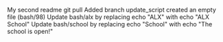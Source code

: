 My second readme
git pull
Added branch update_script
created an empty file (bash/98)
Update bash/alx by replacing echo "ALX" with echo "ALX School"
Update bash/school by replacing echo "School" with echo "The school is open!"
